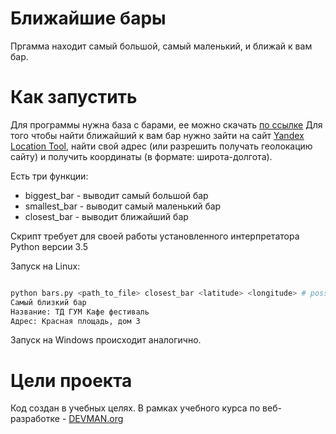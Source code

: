 # Ближайшие бары

Пргамма находит самый большой, самый маленький, и ближай к вам бар.

# Как запустить

Для программы нужна база с барами, ее можно скачать [по ссылке](https://devman.org/media/filer_public/95/74/957441dc-78df-4c99-83b2-e93dfd13c2fa/bars.json)
Для того чтобы найти ближайший к вам бар нужно зайти на сайт [Yandex Location Tool](https://yandex.ru/map-constructor/location-tool/), найти свой адрес (или разрешить получать геолокацию сайту) и получить координаты (в формате: широта-долгота).

Есть три функции: 
+ biggest_bar - выводит самый большой бар
+ smallest_bar - выводит самый маленький бар
+ closest_bar - выводит ближайший бар

Скрипт требует для своей работы установленного интерпретатора Python версии 3.5

Запуск на Linux:

```bash

python bars.py <path_to_file> closest_bar <latitude> <longitude> # possibly requires call of python3 executive 
Самый близкий бар
Название: ТД ГУМ Кафе фестиваль
Адрес: Красная площадь, дом 3

```

Запуск на Windows происходит аналогично.

# Цели проекта

Код создан в учебных целях. В рамках учебного курса по веб-разработке - [DEVMAN.org](https://devman.org)
